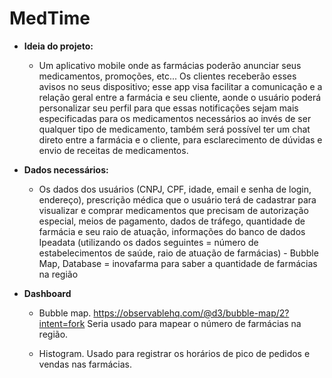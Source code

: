 ﻿# MedTime

-  **Ideia do projeto:**
	- Um aplicativo mobile onde as farmácias poderão anunciar seus medicamentos, promoções, etc... Os clientes receberão esses avisos no seus dispositivo; esse app visa facilitar a comunicação e a relação geral entre a farmácia e seu cliente, aonde o usuário poderá personalizar seu perfil para que essas notificações sejam mais especificadas para os medicamentos necessários ao invés de ser qualquer tipo de medicamento, também será possível ter um chat direto entre a farmácia e o cliente, para esclarecimento de dúvidas e envio de receitas de medicamentos.

- **Dados necessários:**
	- Os dados dos usuários (CNPJ, CPF, idade, email e senha de login, endereço), prescrição médica que o usuário terá de cadastrar  para visualizar e comprar medicamentos que precisam de autorização especial, meios de pagamento, dados de tráfego, quantidade de farmácia e seu raio de atuação, informações do banco de dados Ipeadata (utilizando os dados seguintes = número de estabelecimentos de saúde, raio de atuação de farmácias) - Bubble Map, Database = inovafarma para saber a quantidade de farmácias na região

- **Dashboard**
	- Bubble map.
		https://observablehq.com/@d3/bubble-map/2?intent=fork
	 Seria usado para mapear o número de farmácias na região.

	- Histogram.
		Usado para registrar os horários de pico de pedidos e vendas nas farmácias.



	

